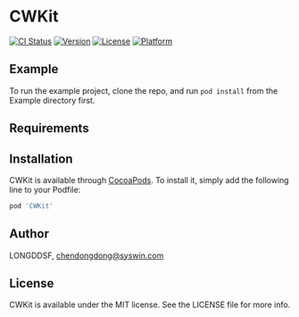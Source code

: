 # CWKit

[![CI Status](http://img.shields.io/travis/LONGDDSF/CWKit.svg?style=flat)](https://travis-ci.org/LONGDDSF/CWKit)
[![Version](https://img.shields.io/cocoapods/v/CWKit.svg?style=flat)](http://cocoapods.org/pods/CWKit)
[![License](https://img.shields.io/cocoapods/l/CWKit.svg?style=flat)](http://cocoapods.org/pods/CWKit)
[![Platform](https://img.shields.io/cocoapods/p/CWKit.svg?style=flat)](http://cocoapods.org/pods/CWKit)

## Example

To run the example project, clone the repo, and run `pod install` from the Example directory first.

## Requirements

## Installation

CWKit is available through [CocoaPods](http://cocoapods.org). To install
it, simply add the following line to your Podfile:

```ruby
pod 'CWKit'
```

## Author

LONGDDSF, chendongdong@syswin.com

## License

CWKit is available under the MIT license. See the LICENSE file for more info.

